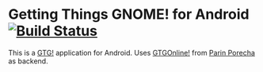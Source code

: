# Getting Things GNOME! for Android [![Build Status](https://travis-ci.org/Kernald/GTG-android.png?branch=master)](https://travis-ci.org/Kernald/GTG-android)

This is a [GTG!](http://gtgnome.net) application for Android.
Uses [GTGOnline!](https://github.com/parinporecha/GTGOnline/)
from [Parin Porecha](https://github.com/parinporecha) as backend.
